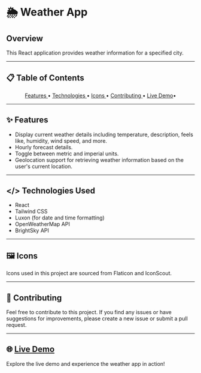 # 🌦️ Weather App

## Overview

This React application provides weather information for a specified city. 
- - -
## 📋 Table of Contents

<p align="center">
    <a href="#features"> Features </a> •
    <a href="#technologies-used">  Technologies </a>•
    <a href="#icons">Icons </a>•
    <a href="#contributing">Contributing </a>•
    <a href="#-live-demo">  Live Demo</a>•
</p>

- - -


## ✨ Features

- Display current weather details including temperature, description, feels like, humidity, wind speed, and more.
- Hourly forecast details.
- Toggle between metric and imperial units.
- Geolocation support for retrieving weather information based on the user's current location.
- - -
## </> Technologies Used

- React 
- Tailwind CSS 
- Luxon (for date and time formatting) 
- OpenWeatherMap API 
- BrightSky API 
- - -
## 🖼️ Icons

Icons used in this project are sourced from Flaticon and IconScout.
 
- - -
## 🤝 Contributing

Feel free to contribute to this project. If you find any issues or have suggestions for improvements, please create a new issue or submit a pull request.
- - -
## 🌐 [Live Demo](https://ineszenkri.github.io/HorizonHub/)
Explore the live demo and experience the weather app in action!